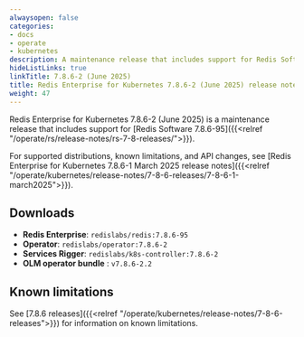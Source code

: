 ```yaml
---
alwaysopen: false
categories:
- docs
- operate
- kubernetes
description: A maintenance release that includes support for Redis Software 7.8.6-95.
hideListLinks: true
linkTitle: 7.8.6-2 (June 2025)
title: Redis Enterprise for Kubernetes 7.8.6-2 (June 2025) release notes
weight: 47
---
```


Redis Enterprise for Kubernetes 7.8.6-2 (June 2025) is a maintenance release that includes support for [Redis Software 7.8.6-95]({{<relref "/operate/rs/release-notes/rs-7-8-releases/">}}).

For supported distributions, known limitations, and API changes, see [Redis Enterprise for Kubernetes 7.8.6-1 March 2025 release notes]({{<relref "/operate/kubernetes/release-notes/7-8-6-releases/7-8-6-1-march2025">}}).

## Downloads

- **Redis Enterprise**: `redislabs/redis:7.8.6-95`
- **Operator**: `redislabs/operator:7.8.6-2`
- **Services Rigger**: `redislabs/k8s-controller:7.8.6-2`
- **OLM operator bundle** : `v7.8.6-2.2`

## Known limitations

See [7.8.6 releases]({{<relref "/operate/kubernetes/release-notes/7-8-6-releases">}}) for information on known limitations.
